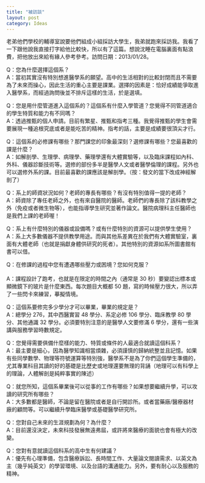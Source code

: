 ```yaml
---
title: "被訪談"
layout: post
category: Ideas
---
```


老弟他們學校的輔導室說要他們組成小組採訪大學生，我弟就跑來採訪我。我看了一下跟他說我直接打字給他比較快，所以有了這篇。想說沈睡在電腦裏面有點浪費，把他放出來給有緣人參考參考。訪問日期：2013/01/28。

Q：您為什麼選擇這個系？</br>
A：當初其實沒有特別想進醫學系的願望。高中的生活相對的比較封閉而且不需要為了未來而操心，因此生活的重心主要是課業。選擇的因素是：恰好成績能爭取進入醫學系，而經過詢問後並不排斥這樣的生活，於是選填。

Q：您是用什麼管道進入這個系的？這個系有什麼入學管道？您覺得不同管道適合的學生特質和能力有不同嗎？</br>
A：透過推甄的個人申請。目前有繁星、推甄和指考三種。我覺得推甄的學生會需要展現一種追根究底或者是能吃苦的精神。指考的話，主要是成績要很頂尖才行。

Q：這個系的必修課有哪些？那門課您的印象最深刻？選修課有哪些？您最喜歡的課是什麼？</br>
A：如解剖學、生理學、病理學、藥理學還有大體實驗等，以及臨床課程如內科、外科、儀器診斷技術等。選修的部份多半是醫學人文或者醫學倫理的課程。另外也可以選修外系的課。目前最喜歡的課應該是解剖學。（按：發文的當下改成神經解剖了）

Q：系上的師資狀況如何？老師的專長有哪些？有沒有特別值得一提的老師？</br>
A：師資除了專任老師之外，也有來自醫院的醫師。老師們的專長除了該科教學之外（免疫或者微生物等），也能指導學生研究並著作論文。醫院病理科主任醫師也是我們上課的老師喔！

Q：系上有什麼特別的儀器或設備嗎？或有什麼特別的資源可以提供學生使用？</br>
A：系上大多數儀器不提供教學用途。而與其他系差異在於我們有大體實驗室，裏面有大體老師（也就是捐獻身體供研究的死者）。其他特別的資源如系所圖書館有書可以借。

Q：在修課的過程中您有遭遇哪些壓力或困境？您如何克服？</br>  
A：課程設計了跑考，也就是在限定的時間之內（通常是 30 秒）要變認出標本或顯微鏡下的玻片是什麼東西。每次題目大概都 50 題，寫的時候壓力很大，所以弄了一些閃卡來練習，摹擬情境。

Q：這個系要修完多少學分才可以畢業，畢業的規定是？</br>
A：總學分 276，其中西醫實習 48 學分、系定必修 106 學分、臨床教學 80 學分、其他通識 32 學分。必須要特別注意的是醫學人文要修滿 6 學分，還有一些演講與服務學習時數規定。

Q：您覺得需要俱備什麼樣的能力、特質或條件的人最適合就讀這個科系？</br>
A：最主要是細心，因為醫學知識相當煩雜，必須謹慎的歸納統整並且記憶。如果有些同學數學、物理等符號運算等特別強，醫學系不是為了你們這個學生準備的，尤其專業科目其讀的好的基礎是比歷史或地理還要無理的背誦（地理可以有科學上的理論，人體解剖是純粹事實的陳述）

Q：就您所知，這個系畢業後可以從事的工作有哪些？如果想要繼續升學，可以攻讀的研究所有哪些？</br>
A：大多數都是醫師，不論是留在醫院或者是自行開診所。或者當藥廠/醫療器材廠的顧問等。可以繼續升學臨床醫學或基礎醫學研究所。

Q：您對自己未來的生涯規劃為何？為什麼？</br>
A：目前還沒決定，未來科技發展無遠弗屆，或許將來醫療的面貌也會有極大的改變。

Q：您對有意就讀這個科系的高中生有何建議？</br>
A：優先有心理準備，包含醫療訴訟、長時間工作、大量論文閱讀需求、以英文為主（幾乎純英文）的學習環境、以及台語的溝通能力。另外，要有耐心以及服務的精神。
